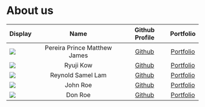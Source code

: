 # About us

| Display                                             |             Name             |             Github Profile              |                Portfolio                |
|-----------------------------------------------------|:----------------------------:|:---------------------------------------:|:---------------------------------------:|
| ![](NoPhoto)                                        | Pereira Prince Matthew James |  [Github](https://github.com/Magmanat)  | [Portfolio](docs/team/PrincePereira.md) |
| ![](myphoto)                                        |          Ryuji Kow           |  [Github](https://github.com/Ryujikjs)  |   [Portfolio](docs/team/RyujiKow.md)    |
| ![](NoPhotos)                                       |      Reynold Samel Lam       | [Github](https://github.com/Reynold-SL) |  [Portfolio](docs/team/reynoldlam.md)   |
| ![](https://via.placeholder.com/100.png?text=Photo) |           John Roe           |      [Github](https://github.com/)      |    [Portfolio](docs/team/johndoe.md)    |
| ![](https://via.placeholder.com/100.png?text=Photo) |           Don Roe            |      [Github](https://github.com/)      |    [Portfolio](docs/team/johndoe.md)    |

